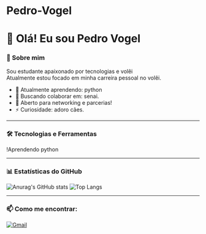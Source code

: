 # Pedro-Vogel
# 👋 Olá! Eu sou Pedro Vogel

### 🚀 Sobre mim
Sou estudante apaixonado por tecnologias e volêi  
Atualmente estou focado em minha carreira pessoal no volêi.

- 🌱 Atualmente aprendendo: python
- 👯 Buscando colaborar em: senai.
- 🤝 Aberto para networking e parcerias!
- ⚡ Curiosidade: adoro cães.
---

### 🛠️ Tecnologias e Ferramentas

!Aprendendo python



---

### 📊 Estatísticas do GitHub

![Anurag's GitHub stats](https://github-readme-stats.vercel.app/api?username=Pedro-Vogel&show_icons=true&theme=radical)
![Top Langs](https://github-readme-stats.vercel.app/api/top-langs/?username=Pedro-Vogel&layout=compact&theme=radical)


---

### 📫 Como me encontrar:


[![Gmail](https://img.shields.io/badge/-Email-c14438?style=flat-square&logo=Gmail&logoColor=white)](mailto:croquetedaquebrada@gmail.com)  



